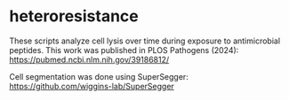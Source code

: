 # heteroresistance

These scripts analyze cell lysis over time during exposure to antimicrobial peptides. This work was published in PLOS Pathogens (2024): https://pubmed.ncbi.nlm.nih.gov/39186812/

Cell segmentation was done using SuperSegger: https://github.com/wiggins-lab/SuperSegger
